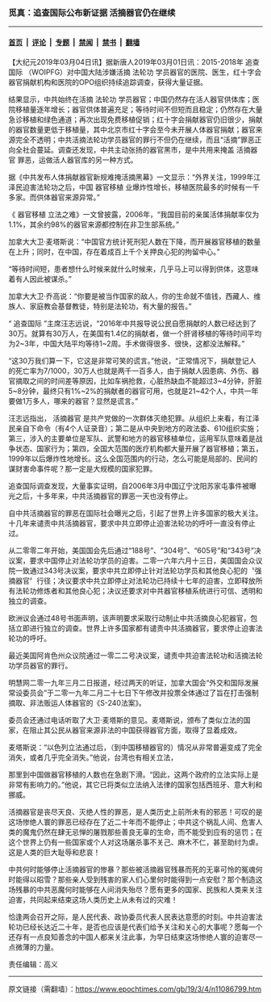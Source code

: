 ### 觅真：追查国际公布新证据  活摘器官仍在继续

---

#### [首页](../../../..?n11086799) &nbsp;|&nbsp; [评论](../../../../../epoch-comment?n11086799) &nbsp;|&nbsp; [专题](../../../../../epoch-special?n11086799) &nbsp;|&nbsp; [禁闻](../../../../../epoch-news?n11086799) &nbsp;|&nbsp; [禁书](../../../../../books?n11086799) &nbsp;|&nbsp; [翻墙](https://github.com/gfw-breaker/nogfw/blob/master/README.md?n11086799)


<div class="post_content" id="artbody" itemprop="articleBody">
 <!-- article content begin -->
 <p>
  【大纪元2019年03月04日讯】据新唐人2019年03月01日讯：2015-2018年
  <ok href="https://www.epochtimes.com/gb/tag/%E8%BF%BD%E6%9F%A5%E5%9B%BD%E9%99%85.html">
   追查国际
  </ok>
  （WOIPFG）对中国大陆涉嫌活摘
  <ok href="https://www.epochtimes.com/gb/tag/%E6%B3%95%E8%BD%AE%E5%8A%9F.html">
   法轮功
  </ok>
  学员器官的医院、医生，红十字会器官捐献机构和医院的OPO组织持续追踪调查，获得大量证据。
 </p>
 <p>
  结果显示，中共始终在活摘
  <ok href="https://www.epochtimes.com/gb/tag/%E6%B3%95%E8%BD%AE%E5%8A%9F.html">
   法轮功
  </ok>
  学员器官；中国仍然存在活人器官供体库；医院移植量逐年增长；器官供体普遍充足；等待时间不但短而且稳定；仍然存在大量急诊移植和绿色通道；再次出现免费移植促销；红十字会捐献器官仍旧很少，捐献的器官数量更低于移植量，其中北京市红十字会至今未开展人体器官捐献；器官来源完全不透明；中共活摘法轮功学员器官的罪行不但仍在继续，而且“活摘”罪恶正向全社会蔓延。调查还发现，中共主动张扬的器官黑市，是中共用来掩盖
  <ok href="https://www.epochtimes.com/gb/tag/%E6%B4%BB%E6%91%98%E5%99%A8%E5%AE%98.html">
   活摘器官
  </ok>
  罪恶，运做活人器官库的另一种方式。
 </p>
 <p>
  据《中共发布人体捐献器官新规难掩活摘黑幕》一文显示：“外界关注，1999年江泽民迫害法轮功之后，中国
  <ok href="https://www.epochtimes.com/gb/tag/%E5%99%A8%E5%AE%98%E7%A7%BB%E6%A4%8D.html">
   器官移植
  </ok>
  业爆炸性增长，移植医院最多的时候有一千多家。而供体器官来源异常。”
 </p>
 <p>
  《
  <ok href="https://www.epochtimes.com/gb/tag/%E5%99%A8%E5%AE%98%E7%A7%BB%E6%A4%8D.html">
   器官移植
  </ok>
  立法之难》一文曾披露，2006年，“我国目前的亲属活体捐献率仅为1.1%，其余约98%的器官来源都控制在非卫生部系统。”
 </p>
 <p>
  加拿大大卫·麦塔斯说：“中国官方统计死刑犯人数在下降，而开展器官移植的数量在上升；同时，在中国，存在着成百上千个关押良心犯的拘留中心。”
 </p>
 <p>
  “等待时间短，患者想什么时候来就什么时候来，几乎马上可以得到供体，这意味着有人因此被谋杀。”
 </p>
 <p>
  加拿大大卫·乔高说：“你要是被当作国家的敌人，你的生命就不值钱，西藏人、维族人、家庭教会基督教徒，特别是法轮功，有大量的报告。”
 </p>
 <p>
  “
  <ok href="https://www.epochtimes.com/gb/tag/%E8%BF%BD%E6%9F%A5%E5%9B%BD%E9%99%85.html">
   追查国际
  </ok>
  ”主席汪志远说，“2016年中共报导说公民自愿捐献的人数已经达到了30万。就算有30万人，在美国有1.4亿的捐献者，做一个肝肾移植的等待时间平均为2~3年，中国大陆平均等待1~2周。手术做得很多、很快，这都没法解释。”
 </p>
 <p>
  “这30万我们算一下，它这是非常可笑的谎言。”他说，“正常情况下，捐献登记人的死亡率为7/1000，30万人也就是两千一百多人，由于捐献人因患病、外伤、器官摘取之间的时间差等原因，比如车祸抢救，心脏热缺血不能超过3~4分钟，肝脏5~8分钟，最终只有1%~2%的捐献者的器官可用，也就是21~42个人，中共一年要做1万多人，哪来的器官？显然是谎言。”
 </p>
 <p>
  汪志远指出，
  <ok href="https://www.epochtimes.com/gb/tag/%E6%B4%BB%E6%91%98%E5%99%A8%E5%AE%98.html">
   活摘器官
  </ok>
  是共产党做的一次群体灭绝犯罪。从组织上来看，有江泽民亲自下命令（有4个人证录音）；第二是从中央到地方的政法委、610组织实施；第三，涉入的主要单位是军队、武警和地方的器官移植单位，运用军队意味着是战争状态、国家行为；第四，全国大范围的医疗机构都大量开展了器官移植；第五，1999年以后爆炸性地增长。这么全国范围内的行动，怎么可能是局部的、民间的谋财害命事件呢？那一定是大规模的国家犯罪。
 </p>
 <p>
  追查国际调查发现，大量事实证明，自2006年3月中国辽宁沈阳苏家屯事件被曝光之后，十多年来，中共活摘器官的罪恶一天也没有停止。
 </p>
 <p>
  自中共活摘器官的罪恶在国际社会曝光之后，引起了世界上许多国家的极大关注。十几年来谴责中共活摘器官，要求中共立即停止迫害法轮功的呼吁一直没有停止过。
 </p>
 <p>
  从二零零二年开始，美国国会先后通过“188号”、“304号”、“605号”和“343号”决议案，要求中国停止对法轮功学员的迫害。二零一六年六月十三日，美国国会众议院一致通过343号决议案，要求中共立即停止针对法轮功学员和其他良心犯的〝强摘器官〞行径；决议要求中共立即停止对法轮功已持续十七年的迫害，立即释放所有法轮功修炼者和其他良心犯；决议还要求对中共器官移植系统进行可信、透明和独立的调查。
 </p>
 <p>
  欧洲议会通过48号书面声明，该声明要求采取行动制止中共活摘良心犯器官，包括立即进行独立的调查。世界上许多国家都有谴责中共活摘器官，要求停止迫害法轮功的呼吁。
 </p>
 <p>
  最近美国阿肯色州众议院通过一零二二号决议案，谴责中共迫害法轮功和活摘法轮功学员器官的罪行。
 </p>
 <p>
  明慧网二零一九年三月二日报道，经过两天的听证，加拿大国会“外交和国际发展常设委员会”于二零一九年二月二十七日下午修改并投票全体通过了旨在打击强制摘取、非法贩运人体器官的《S-240法案》。
 </p>
 <p>
  委员会还通过电话听取了大卫·麦塔斯的意见。麦塔斯说，颁布了类似立法的国家，在阻止其公民从器官来源非法的中国获得器官方面，取得了显着成效。
 </p>
 <p>
  麦塔斯说：“以色列立法通过后，（到中国移植器官的）情况从非常普遍变成了完全消失，或者几乎完全消失。”他说，台湾也有相关立法，
 </p>
 <p>
  那里到中国做器官移植的人数也在急剧下滑。“因此，这两个政府的立法实际上是非常有影响力的。”他说，其它已将类似立法纳入法律的国家包括西班牙、意大利和挪威。
 </p>
 <p>
  活摘器官是丧尽天良、灭绝人性的罪恶，是人类历史上前所未有的邪恶！可叹的是这场惨绝人寰的罪恶已经存在了近二十年而不能停止；中共这个祸乱人间、危害人类的魔鬼仍然在肆无忌惮的屠戮那些善良无辜的生命，而不能受到应有的惩罚；在这个世界上仍有一些国家或个人对这场屠杀事不关己、麻木不仁，甚至助纣为虐。这是人类的巨大耻辱和悲哀！
 </p>
 <p>
  中共何时能够停止活摘器官的惨暴？那些被活摘器官残暴而死的无辜可怜的冤魂何时能得以昭雪？那些亲人受到残害的家人们心里何时能得到一点安慰？那个制造这场残暴的中共恶魔何时能够在人间消失殆尽？愿有更多的国家、民族和人类来关注迫害，共同起来结束这场人类历史上从未有过的灾难！
 </p>
 <p>
  恰逢两会召开之际，是人民代表、政协委员代表人民表达意愿的时刻。中共迫害法轮功已经长达近二十年，是否也应该是代表们给予关注和关心的大事呢？愿每一个还存有一点良知善念的中国人都来关注此事，为早日结束这场惨绝人寰的迫害尽一点微薄的力量。
 </p>
 <p>
  责任编辑：高义
 </p>
 <!-- article content end -->
 <div id="below_article_ad">
 </div>
</div>


---

原文链接（需翻墙）：https://www.epochtimes.com/gb/19/3/4/n11086799.htm